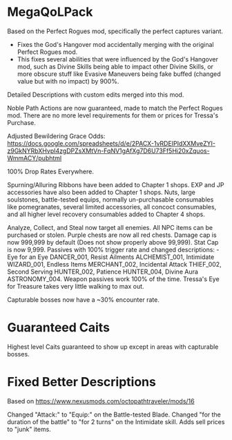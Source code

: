 # MegaQoLPack
Based on the Perfect Rogues mod, specifically the perfect captures variant.
   - Fixes the God's Hangover mod accidentally merging with the original Perfect Rogues mod.
   - This fixes several abilities that were influenced by the God's Hangover mod, such as Divine Skills being able to impact other Divine Skills, or more obscure stuff like Evasive Maneuvers being fake buffed (changed value but with no impact) by 900%.

Detailed Descriptions with custom edits merged into this mod.

Noble Path Actions are now guaranteed, made to match the Perfect Rogues mod. There are no more level requirements for them or prices for Tressa's Purchase.

Adjusted Bewildering Grace Odds:
https://docs.google.com/spreadsheets/d/e/2PACX-1vRDEIPIdXXMveZYI-z9GkNYRbXHvpI4zgDPZsXMtVn-FqNV1gAfXg7D6U73Ff5Hi20xZquos-WmmACY/pubhtml

100% Drop Rates Everywhere.

Spurning/Alluring Ribbons have been added to Chapter 1 shops. EXP and JP accessories have also been added to Chapter 1 shops.
Nuts, large soulstones, battle-tested equips, normally un-purchasable consumables like pomegranates, several limited accessories, all concoct consumables, and all higher level recovery consumables added to Chapter 4 shops.

Analyze, Collect, and Steal now target all enemies.
All NPC items can be purchased or stolen.
Purple chests are now all red chests.
Damage cap is now 999,999 by default (Does not show properly above 99,999).
Stat Cap is now 9,999.
Passives with 100% trigger rate and changed descriptions:
    - Eye for an Eye DANCER_001, Resist Ailments ALCHEMIST_001, Intimidate WIZARD_001, Endless Items MERCHANT_002, Incidental Attack THIEF_002, Second Serving HUNTER_002, Patience HUNTER_004, Divine Aura ASTRONOMY_004.
Weapon passives work 100% of the time.
Tressa's Eye for Treasure takes very little walking to max out.

Capturable bosses now have a ~30% encounter rate.

# Guaranteed Caits
Highest level Caits guaranteed to show up except in areas with capturable bosses.

# Fixed Better Descriptions
Based on https://www.nexusmods.com/octopathtraveler/mods/16

Changed "Attack:" to "Equip:" on the Battle-tested Blade. 
Changed "for the duration of the battle" to "for 2 turns" on the Intimidate skill.
Adds sell prices to "junk" items.
